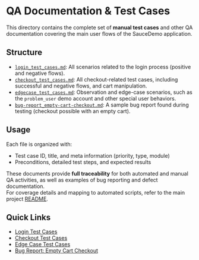 # QA Documentation & Test Cases

This directory contains the complete set of **manual test cases** and other QA documentation covering the main user flows of the SauceDemo application.

## Structure

- [`login_test_cases.md`](./login_test_cases.md): All scenarios related to the login process (positive and negative flows).
- [`checkout_test_cases.md`](./checkout_test_cases.md): All checkout-related test cases, including successful and negative flows, and cart manipulation.
- [`edgecase_test_cases.md`](./edgecase_test_cases.md): Observation and edge-case scenarios, such as the `problem_user` demo account and other special user behaviors.
- [`bug-report_empty-cart-checkout.md`](./bug-report_empty_cart_checkout.md): A sample bug report found during testing (checkout possible with an empty cart).

## Usage

Each file is organized with:
- Test case ID, title, and meta information (priority, type, module)
- Preconditions, detailed test steps, and expected results

These documents provide **full traceability** for both automated and manual QA activities, as well as examples of bug reporting and defect documentation.  
For coverage details and mapping to automated scripts, refer to the main project [README](/README.md).

## Quick Links

- [Login Test Cases](./login_test_cases.md)
- [Checkout Test Cases](./checkout_test_cases.md)
- [Edge Case Test Cases](./edgecase_test_cases.md)
- [Bug Report: Empty Cart Checkout](./bug-report_empty-cart-checkout.md)